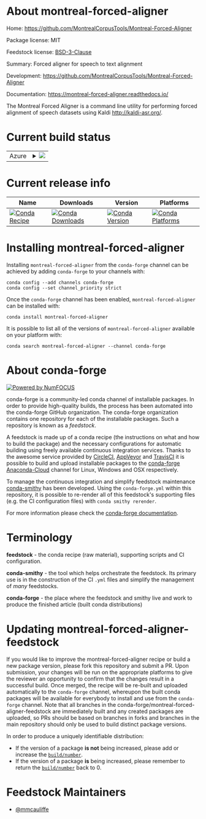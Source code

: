 About montreal-forced-aligner
=============================

Home: https://github.com/MontrealCorpusTools/Montreal-Forced-Aligner

Package license: MIT

Feedstock license: [BSD-3-Clause](https://github.com/conda-forge/montreal-forced-aligner-feedstock/blob/master/LICENSE.txt)

Summary: Forced aligner for speech to text alignment

Development: https://github.com/MontrealCorpusTools/Montreal-Forced-Aligner

Documentation: https://montreal-forced-aligner.readthedocs.io/

The Montreal Forced Aligner is a command line utility for performing forced alignment of speech datasets using
Kaldi <http://kaldi-asr.org/>.


Current build status
====================


<table>
    
  <tr>
    <td>Azure</td>
    <td>
      <details>
        <summary>
          <a href="https://dev.azure.com/conda-forge/feedstock-builds/_build/latest?definitionId=14482&branchName=master">
            <img src="https://dev.azure.com/conda-forge/feedstock-builds/_apis/build/status/montreal-forced-aligner-feedstock?branchName=master">
          </a>
        </summary>
        <table>
          <thead><tr><th>Variant</th><th>Status</th></tr></thead>
          <tbody><tr>
              <td>linux_64_python3.8.____cpython</td>
              <td>
                <a href="https://dev.azure.com/conda-forge/feedstock-builds/_build/latest?definitionId=14482&branchName=master">
                  <img src="https://dev.azure.com/conda-forge/feedstock-builds/_apis/build/status/montreal-forced-aligner-feedstock?branchName=master&jobName=linux&configuration=linux_64_python3.8.____cpython" alt="variant">
                </a>
              </td>
            </tr><tr>
              <td>linux_64_python3.9.____cpython</td>
              <td>
                <a href="https://dev.azure.com/conda-forge/feedstock-builds/_build/latest?definitionId=14482&branchName=master">
                  <img src="https://dev.azure.com/conda-forge/feedstock-builds/_apis/build/status/montreal-forced-aligner-feedstock?branchName=master&jobName=linux&configuration=linux_64_python3.9.____cpython" alt="variant">
                </a>
              </td>
            </tr><tr>
              <td>osx_64_python3.8.____cpython</td>
              <td>
                <a href="https://dev.azure.com/conda-forge/feedstock-builds/_build/latest?definitionId=14482&branchName=master">
                  <img src="https://dev.azure.com/conda-forge/feedstock-builds/_apis/build/status/montreal-forced-aligner-feedstock?branchName=master&jobName=osx&configuration=osx_64_python3.8.____cpython" alt="variant">
                </a>
              </td>
            </tr><tr>
              <td>osx_64_python3.9.____cpython</td>
              <td>
                <a href="https://dev.azure.com/conda-forge/feedstock-builds/_build/latest?definitionId=14482&branchName=master">
                  <img src="https://dev.azure.com/conda-forge/feedstock-builds/_apis/build/status/montreal-forced-aligner-feedstock?branchName=master&jobName=osx&configuration=osx_64_python3.9.____cpython" alt="variant">
                </a>
              </td>
            </tr><tr>
              <td>win_64_python3.8.____cpython</td>
              <td>
                <a href="https://dev.azure.com/conda-forge/feedstock-builds/_build/latest?definitionId=14482&branchName=master">
                  <img src="https://dev.azure.com/conda-forge/feedstock-builds/_apis/build/status/montreal-forced-aligner-feedstock?branchName=master&jobName=win&configuration=win_64_python3.8.____cpython" alt="variant">
                </a>
              </td>
            </tr><tr>
              <td>win_64_python3.9.____cpython</td>
              <td>
                <a href="https://dev.azure.com/conda-forge/feedstock-builds/_build/latest?definitionId=14482&branchName=master">
                  <img src="https://dev.azure.com/conda-forge/feedstock-builds/_apis/build/status/montreal-forced-aligner-feedstock?branchName=master&jobName=win&configuration=win_64_python3.9.____cpython" alt="variant">
                </a>
              </td>
            </tr>
          </tbody>
        </table>
      </details>
    </td>
  </tr>
</table>

Current release info
====================

| Name | Downloads | Version | Platforms |
| --- | --- | --- | --- |
| [![Conda Recipe](https://img.shields.io/badge/recipe-montreal--forced--aligner-green.svg)](https://anaconda.org/conda-forge/montreal-forced-aligner) | [![Conda Downloads](https://img.shields.io/conda/dn/conda-forge/montreal-forced-aligner.svg)](https://anaconda.org/conda-forge/montreal-forced-aligner) | [![Conda Version](https://img.shields.io/conda/vn/conda-forge/montreal-forced-aligner.svg)](https://anaconda.org/conda-forge/montreal-forced-aligner) | [![Conda Platforms](https://img.shields.io/conda/pn/conda-forge/montreal-forced-aligner.svg)](https://anaconda.org/conda-forge/montreal-forced-aligner) |

Installing montreal-forced-aligner
==================================

Installing `montreal-forced-aligner` from the `conda-forge` channel can be achieved by adding `conda-forge` to your channels with:

```
conda config --add channels conda-forge
conda config --set channel_priority strict
```

Once the `conda-forge` channel has been enabled, `montreal-forced-aligner` can be installed with:

```
conda install montreal-forced-aligner
```

It is possible to list all of the versions of `montreal-forced-aligner` available on your platform with:

```
conda search montreal-forced-aligner --channel conda-forge
```


About conda-forge
=================

[![Powered by
NumFOCUS](https://img.shields.io/badge/powered%20by-NumFOCUS-orange.svg?style=flat&colorA=E1523D&colorB=007D8A)](https://numfocus.org)

conda-forge is a community-led conda channel of installable packages.
In order to provide high-quality builds, the process has been automated into the
conda-forge GitHub organization. The conda-forge organization contains one repository
for each of the installable packages. Such a repository is known as a *feedstock*.

A feedstock is made up of a conda recipe (the instructions on what and how to build
the package) and the necessary configurations for automatic building using freely
available continuous integration services. Thanks to the awesome service provided by
[CircleCI](https://circleci.com/), [AppVeyor](https://www.appveyor.com/)
and [TravisCI](https://travis-ci.com/) it is possible to build and upload installable
packages to the [conda-forge](https://anaconda.org/conda-forge)
[Anaconda-Cloud](https://anaconda.org/) channel for Linux, Windows and OSX respectively.

To manage the continuous integration and simplify feedstock maintenance
[conda-smithy](https://github.com/conda-forge/conda-smithy) has been developed.
Using the ``conda-forge.yml`` within this repository, it is possible to re-render all of
this feedstock's supporting files (e.g. the CI configuration files) with ``conda smithy rerender``.

For more information please check the [conda-forge documentation](https://conda-forge.org/docs/).

Terminology
===========

**feedstock** - the conda recipe (raw material), supporting scripts and CI configuration.

**conda-smithy** - the tool which helps orchestrate the feedstock.
                   Its primary use is in the construction of the CI ``.yml`` files
                   and simplify the management of *many* feedstocks.

**conda-forge** - the place where the feedstock and smithy live and work to
                  produce the finished article (built conda distributions)


Updating montreal-forced-aligner-feedstock
==========================================

If you would like to improve the montreal-forced-aligner recipe or build a new
package version, please fork this repository and submit a PR. Upon submission,
your changes will be run on the appropriate platforms to give the reviewer an
opportunity to confirm that the changes result in a successful build. Once
merged, the recipe will be re-built and uploaded automatically to the
`conda-forge` channel, whereupon the built conda packages will be available for
everybody to install and use from the `conda-forge` channel.
Note that all branches in the conda-forge/montreal-forced-aligner-feedstock are
immediately built and any created packages are uploaded, so PRs should be based
on branches in forks and branches in the main repository should only be used to
build distinct package versions.

In order to produce a uniquely identifiable distribution:
 * If the version of a package **is not** being increased, please add or increase
   the [``build/number``](https://docs.conda.io/projects/conda-build/en/latest/resources/define-metadata.html#build-number-and-string).
 * If the version of a package **is** being increased, please remember to return
   the [``build/number``](https://docs.conda.io/projects/conda-build/en/latest/resources/define-metadata.html#build-number-and-string)
   back to 0.

Feedstock Maintainers
=====================

* [@mmcauliffe](https://github.com/mmcauliffe/)

